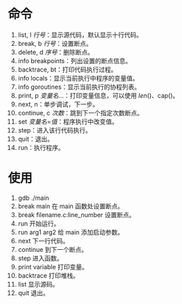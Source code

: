 # 命令

1. list, l *行号*：显示源代码，默认显示十行代码。
1. break, b *行号*：设置断点。
1. delete, d *序号*：删除断点。
1. info breakpoints：列出设置的断点信息。
1. backtrace, bt：打印代码执行过程。
1. info locals：显示当前执行中程序的变量值。
1. info goroutines：显示当前执行的协程列表。
1. print, p *变量名*...：打印变量信息，可以使用 $len()、$cap()。
1. next, n：单步调试，下一步。
1. continue, c *次数*：跳到下一个指定次数断点。
1. set *变量名*=*值*：程序执行中改变值。
1. step：进入该行代码执行。
1. quit：退出。
1. run：执行程序。

# 使用

1. gdb ./main
1. break main 在 main 函数处设置断点。
1. break filename.c:line_number 设置断点。
1. run 开始运行。
1. run arg1 arg2 给 main 添加启动参数。
1. next 下一行代码。
1. continue 到下一个断点。
1. step 进入函数。
1. print variable 打印变量。
1. backtrace 打印堆栈。
1. list 显示源码。
1. quit 退出。

